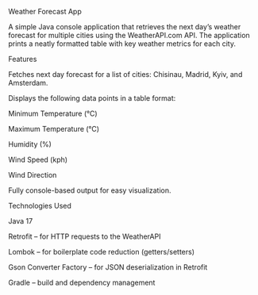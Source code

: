 Weather Forecast App

A simple Java console application that retrieves the next day’s weather forecast for multiple cities using the WeatherAPI.com
 API. The application prints a neatly formatted table with key weather metrics for each city.

Features

Fetches next day forecast for a list of cities: Chisinau, Madrid, Kyiv, and Amsterdam.

Displays the following data points in a table format:

Minimum Temperature (°C)

Maximum Temperature (°C)

Humidity (%)

Wind Speed (kph)

Wind Direction

Fully console-based output for easy visualization.

Technologies Used

Java 17

Retrofit – for HTTP requests to the WeatherAPI

Lombok – for boilerplate code reduction (getters/setters)

Gson Converter Factory – for JSON deserialization in Retrofit

Gradle – build and dependency management
